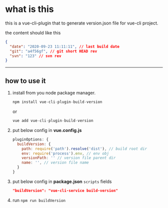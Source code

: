# what is this

this is a vue-cli-plugin that to generate version.json file for vue-cli project.

the content should like this

```json
{
  "date": "2020-09-23 11:11:11", // last build date
  "git": "a4f56gf", // git short HEAD rev
  "svn": "123" // svn rev
}
```

---

## how to use it

1. install from you node package manager.

   ```js
   npm install vue-cli-plugin-build-version
   ```

   or

   ```js
   vue add vue-cli-plugin-build-version
   ```

2. put below config in **vue.config.js**

   ```js
   pluginOptions: {
     buildVersion: {
       path: require('path').resolve('dist'), // build root dir
       env: require('process').env, // env obj
       versionPath: '' // version file parent dir
       name: '', // version file name
     }
   }
   ```

3. put below config in **package.json** `scripts` fields

   ```json
   "buildVersion": "vue-cli-service build-version"
   ```

4. run `npm run buildVersion`
